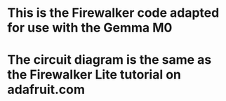 # This is the Firewalker code adapted for use with the Gemma M0
# The circuit diagram is the same as the Firewalker Lite tutorial on adafruit.com
